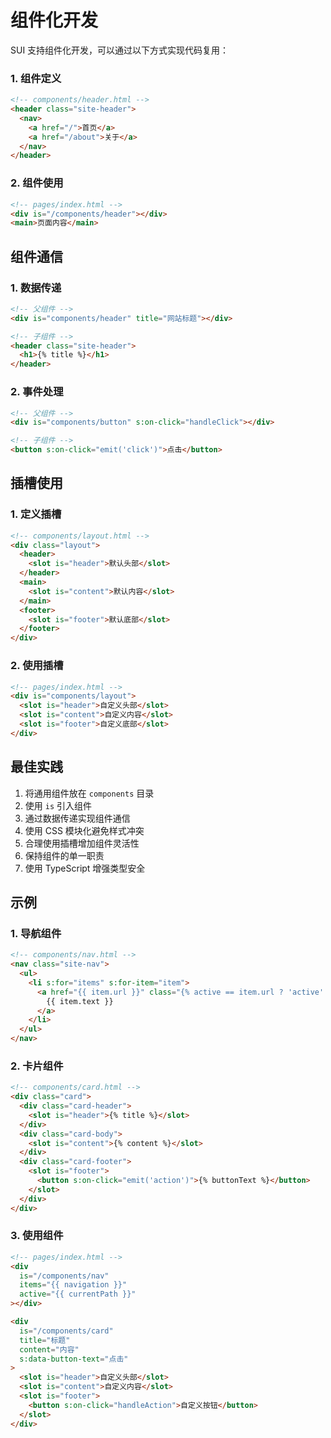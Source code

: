 # 组件化开发

SUI 支持组件化开发，可以通过以下方式实现代码复用：

### 1. 组件定义

```html
<!-- components/header.html -->
<header class="site-header">
  <nav>
    <a href="/">首页</a>
    <a href="/about">关于</a>
  </nav>
</header>
```

### 2. 组件使用

```html
<!-- pages/index.html -->
<div is="/components/header"></div>
<main>页面内容</main>
```

## 组件通信

### 1. 数据传递

```html
<!-- 父组件 -->
<div is="components/header" title="网站标题"></div>

<!-- 子组件 -->
<header class="site-header">
  <h1>{% title %}</h1>
</header>
```

### 2. 事件处理

```html
<!-- 父组件 -->
<div is="components/button" s:on-click="handleClick"></div>

<!-- 子组件 -->
<button s:on-click="emit('click')">点击</button>
```

## 插槽使用

### 1. 定义插槽

```html
<!-- components/layout.html -->
<div class="layout">
  <header>
    <slot is="header">默认头部</slot>
  </header>
  <main>
    <slot is="content">默认内容</slot>
  </main>
  <footer>
    <slot is="footer">默认底部</slot>
  </footer>
</div>
```

### 2. 使用插槽

```html
<!-- pages/index.html -->
<div is="components/layout">
  <slot is="header">自定义头部</slot>
  <slot is="content">自定义内容</slot>
  <slot is="footer">自定义底部</slot>
</div>
```

## 最佳实践

1. 将通用组件放在 `components` 目录
2. 使用 `is` 引入组件
3. 通过数据传递实现组件通信
4. 使用 CSS 模块化避免样式冲突
5. 合理使用插槽增加组件灵活性
6. 保持组件的单一职责
7. 使用 TypeScript 增强类型安全

## 示例

### 1. 导航组件

```html
<!-- components/nav.html -->
<nav class="site-nav">
  <ul>
    <li s:for="items" s:for-item="item">
      <a href="{{ item.url }}" class="{% active == item.url ? 'active' : '' %}">
        {{ item.text }}
      </a>
    </li>
  </ul>
</nav>
```

### 2. 卡片组件

```html
<!-- components/card.html -->
<div class="card">
  <div class="card-header">
    <slot is="header">{% title %}</slot>
  </div>
  <div class="card-body">
    <slot is="content">{% content %}</slot>
  </div>
  <div class="card-footer">
    <slot is="footer">
      <button s:on-click="emit('action')">{% buttonText %}</button>
    </slot>
  </div>
</div>
```

### 3. 使用组件

```html
<!-- pages/index.html -->
<div
  is="/components/nav"
  items="{{ navigation }}"
  active="{{ currentPath }}"
></div>

<div
  is="/components/card"
  title="标题"
  content="内容"
  s:data-button-text="点击"
>
  <slot is="header">自定义头部</slot>
  <slot is="content">自定义内容</slot>
  <slot is="footer">
    <button s:on-click="handleAction">自定义按钮</button>
  </slot>
</div>
```
